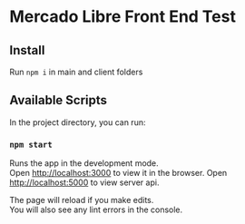 # Mercado Libre Front End Test

## Install

Run `npm i` in main and client folders

## Available Scripts

In the project directory, you can run:

### `npm start`

Runs the app in the development mode.\
Open [http://localhost:3000](http://localhost:3000) to view it in the browser.
Open [http://localhost:5000](http://localhost:5000) to view server api.

The page will reload if you make edits.\
You will also see any lint errors in the console.


